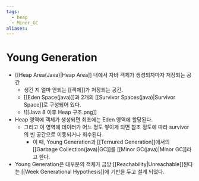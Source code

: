 ```yaml
---
tags:
  - heap
  - Minor_GC
aliases:
---
```


# Young Generation
- [[Heap Area(Java)|Heap Area]] 내에서 자바 객체가 생성되자마자 저장되는 공간
	- 생긴 지 얼마 안되는 [[객체]]가 저장되는 공간.
	- [[Eden Space(java)]]과 2개의 [[Survivor Spaces(java)|Survivor Space]]로 구성되어 있다. 
	- ![[Java 8 이후 Heap 구조.png]]
- Heap 영역에 객체가 생성되면 최초에는 Eden 영역에 할당된다.
	- 그리고 이 영역에 데이터가 어느 정도 쌓이게 되면 참조 정도에 따라 survivor의 빈 공간으로 이동되거나 회수된다.
		- 이 때, Young Generation과 [[Ternured Generation]]에서의 [[Garbage Collection(java)|GC]]를 [[Minor GC(java)|Minor GC]]라고 한다. 
- Young Generation은 대부분의 객체가 금방 [[Reachability|Unreachable]]된다는 [[Week Generational Hypothesis]]에 기반을 두고 설계 되었다.